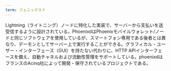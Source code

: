 ```yaml
---
term: フェニックスド
---
```

Lightning（ライトニング）ノードに特化した実装で、サーバーから支払いを送受信するように設計されている。PhoenixdはPhoenixモバイルウォレット/ノードと同じソフトウェアを使用しているが、スマートフォン専用である後者とは異なり、デーモンとしてサーバー上で実行することができる。グラフィカル・ユーザー・インターフェース（GUI）を持たない代わりに、HTTP APIインターフェースを備え、自動チャネルおよび流動性管理をサポートしている。phoenixdはフランスのAcinq社によって開発・保守されているプロジェクトである。